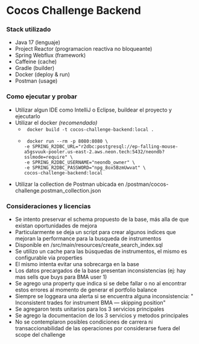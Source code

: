 # Cocos Challenge Backend

### Stack utilizado

* Java 17 (lenguaje)
* Project Reactor (programacion reactiva no bloqueante)
* Spring Webflux (framework)
* Caffeine (cache)
* Gradle (builder)
* Docker (deploy & run)
* Postman (usage)

### Como ejecutar y probar

* Utilizar algun IDE como IntelliJ o Eclipse, buildear el proyecto y ejecutarlo
* Utilizar el docker *(recomendado)*
  * ``` docker build -t cocos-challenge-backend:local .```
  * ``` 
     docker run --rm -p 8080:8080 \
    -e SPRING_R2DBC_URL="r2dbc:postgresql://ep-falling-mouse-a5gsvuuk-pooler.us-east-2.aws.neon.tech:5432/neondb?sslmode=require" \
    -e SPRING_R2DBC_USERNAME="neondb_owner" \
    -e SPRING_R2DBC_PASSWORD="npg_8ox5BzmUwvat" \
    cocos-challenge-backend:local 
    ```
* Utilizar la collection de Postman ubicada en /postman/cocos-challenge.postman_collection.json

### Consideraciones y licencias

* Se intento preservar el schema propuesto de la base, más alla de que existan oportunidades de mejora
* Particularmente se deja un script para crear algunos indices que mejoran la performance para la busqueda de instrumentos 
* Disponible en /src/main/resources/create_search_index.sql
* Se utilizo un cache para las búsquedas de instrumentos, el mismo es configurable via properties
* El mismo intenta evitar una sobrecarga en la base
* Los datos precargados de la base presentan inconsistencias (ej: hay mas sells que buys para BMA user 1)
* Se agrego una property que indica si se debe fallar o no al encontrar estos errores al momento de generar el portfolio balance
* Siempre se loggeara una alerta si se encuentra alguna inconsistencia: " Inconsistent trades for instrument BMA — skipping position"
* Se agregaron tests unitarios para los 3 servicios principales
* Se agrego la documentacion de los 3 servicios y metodos principales
* No se contemplaron posibles condiciones de carrera ni transaccionabilidad de las operaciones por considerarse fuera del scope del challenge




